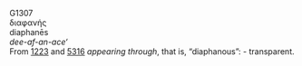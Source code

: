 G1307  
διαφανής  
diaphanēs  
*dee-af-an-ace‘*  
From [1223](g1223) and [5316](g5316) *appearing* *through*, that is,
“diaphanous”: - transparent.  

